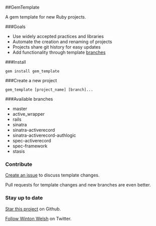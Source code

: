 ##GemTemplate

A gem template for new Ruby projects.

###Goals

* Use widely accepted practices and libraries
* Automate the creation and renaming of projects
* Projects share git history for easy updates
* Add functionality through template [branches](https://github.com/winton/gem_template/branches)

###Install

    gem install gem_template

###Create a new project

	gem_template [project_name] [branch]...

###Available branches

* master
* active_wrapper
* rails
* sinatra
* sinatra-activerecord
* sinatra-activerecord-authlogic
* spec-activerecord
* spec-framework
* stasis

### Contribute

[Create an issue](https://github.com/winton/gem_template/issues/new) to discuss template changes.

Pull requests for template changes and new branches are even better.

### Stay up to date

[Star this project](https://github.com/winton/gem_template#) on Github.

[Follow Winton Welsh](http://twitter.com/intent/user?screen_name=wintonius) on Twitter.
